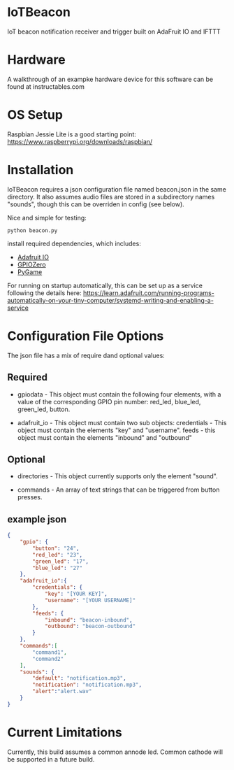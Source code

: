 # IoTBeacon
IoT beacon notification receiver and trigger built on AdaFruit IO and IFTTT

# Hardware
A walkthrough of an exampke hardware device for this software can be found at instructables.com

# OS Setup

Raspbian Jessie Lite is a good starting point: https://www.raspberrypi.org/downloads/raspbian/



# Installation

IoTBeacon requires a json configuration file named beacon.json in the same directory. It also assumes audio files are stored in a subdirectory names "sounds", though this can be overriden in config (see below).

Nice and simple for testing:
```
python beacon.py
```
install required dependencies, which includes:
+ [Adafruit IO](https://github.com/adafruit/io-client-python)
+ [GPIOZero](https://gpiozero.readthedocs.io/en/stable/)
+ [PyGame](https://www.pygame.org/)


For running on startup automatically, this can be set up as a service following the details here: https://learn.adafruit.com/running-programs-automatically-on-your-tiny-computer/systemd-writing-and-enabling-a-service

# Configuration File Options

The json file has a mix of require dand optional values:

## Required

+ gpiodata - This object must contain the following four elements, with a value of the corresponding GPIO pin number: red_led, blue_led, green_led, button.

+ adafruit_io - This object must contain two sub objects: credentials - This object must contain the elements "key" and "username". feeds - this object must contain the elements "inbound" and "outbound"

## Optional

+ directories - This object currently supports only the element "sound". 

+ commands - An array of text strings that can be triggered from button presses.

## example json

```json
{
	"gpio": {
		"button": "24",
		"red_led": "23",
		"green_led": "17",
		"blue_led": "27"
	},
	"adafruit_io":{
		"credentials": {
			"key": "[YOUR KEY]",
			"username": "[YOUR USERNAME]"
		},
		"feeds": {
			"inbound": "beacon-inbound",
			"outbound": "beacon-outbound"
		}
	},
	"commands":[
		"command1",
		"command2"
	],
	"sounds": {
		"default": "notification.mp3",
		"notification": "notification.mp3",
		"alert":"alert.wav"
	}
}
```

# Current Limitations

Currently, this build assumes a common annode led. Common cathode will be supported in a future build. 
